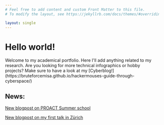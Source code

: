 ```yaml
---
# Feel free to add content and custom Front Matter to this file.
# To modify the layout, see https://jekyllrb.com/docs/themes/#overriding-theme-defaults

layout: single
---
```

 
<h1>Hello world!</h1> 
Welcome to my academical portfolio. Here I'll add anything related to my research. Are you looking for more technical infographics or hobby projects? Make sure to have a look at my [Cyberblog!](https://bruteforcemisa.github.io/hackermouses-guide-through-cyberspace/)



<h2> News: </h2>

[New blogpost on PROACT Summer school](/_posts/2025-06-15-Summer-School-Crete.md) 

[New blogpost on my first talk in Zürich](/_posts/2025-06-15-First-Talk.md)